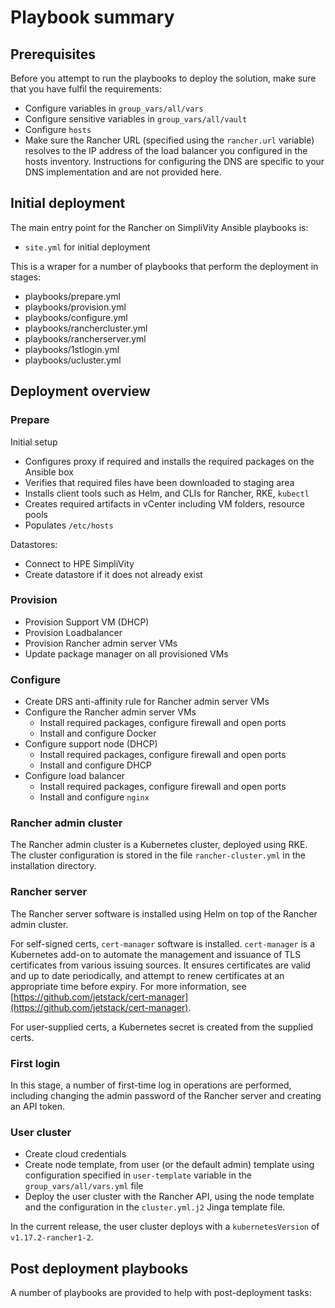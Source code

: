 # Playbook summary

## Prerequisites

Before you attempt to run the playbooks to deploy the solution, make sure that you have fulfil the requirements:

- Configure variables in `group_vars/all/vars`
- Configure sensitive variables in `group_vars/all/vault`
- Configure `hosts`
- Make sure the Rancher URL (specified using the `rancher.url` variable) resolves to the IP address of the load balancer you configured in the hosts inventory. Instructions for configuring the DNS are specific to your DNS implementation and are not provided here.

## Initial deployment

The main entry point for the Rancher on SimpliVity Ansible playbooks is:

- `site.yml` for initial deployment

This is a wraper for a number of playbooks that perform the deployment in stages:

- playbooks/prepare.yml
- playbooks/provision.yml
- playbooks/configure.yml
- playbooks/ranchercluster.yml
- playbooks/rancherserver.yml
- playbooks/1stlogin.yml
- playbooks/ucluster.yml


## Deployment overview


### Prepare

Initial setup

- Configures proxy if required and installs the required packages on the Ansible box
- Verifies that required files have been downloaded to staging area
- Installs client tools such as Helm, and CLIs for Rancher, RKE, `kubectl`
- Creates required artifacts in vCenter including VM folders, resource pools
- Populates `/etc/hosts`

Datastores:
- Connect to HPE SimpliVity 
- Create datastore if it does not already exist

### Provision

- Provision Support VM (DHCP)
- Provision Loadbalancer
- Provision Rancher admin server VMs
- Update package manager on all provisioned VMs

### Configure

- Create DRS anti-affinity rule for Rancher admin server VMs
- Configure the Rancher admin server VMs
  - Install required packages, configure firewall and open ports
  - Install and configure Docker
- Configure support node (DHCP)
  - Install required packages, configure firewall and open ports
  - Install and configure DHCP
- Configure load balancer
  - Install required packages, configure firewall and open ports
  - Install and configure `nginx`


### Rancher admin cluster

The Rancher admin cluster is a Kubernetes cluster, deployed using RKE. The cluster configuration is stored in the file
`rancher-cluster.yml` in the installation directory.


### Rancher server

The Rancher server software is installed using Helm on top of the Rancher admin cluster.

For self-signed certs, `cert-manager` software is installed.  `cert-manager` is a Kubernetes add-on to automate the
management and issuance of TLS certificates from various issuing sources. It ensures certificates are valid and
up to date periodically, and attempt to renew certificates at an appropriate time before expiry.
For more information, see
[https://github.com/jetstack/cert-manager](https://github.com/jetstack/cert-manager).

For user-supplied certs, a Kubernetes secret is created from the supplied certs.

### First login

In this stage, a number of first-time log in operations are performed, including changing the admin password of the Rancher server and creating an API token.


### User cluster

- Create cloud credentials
- Create node template, from user (or the default admin) template using configuration specified in `user-template` variable in the `group_vars/all/vars.yml` file
- Deploy the user cluster with the Rancher API, using the node template and the configuration in the `cluster.yml.j2` Jinga template file.

In the current release, the user cluster deploys with a `kubernetesVersion` of  `v1.17.2-rancher1-2`.

## Post deployment playbooks
A number of playbooks are provided to help with post-deployment tasks:

<!-- TODO Post deployment playbooks -->
